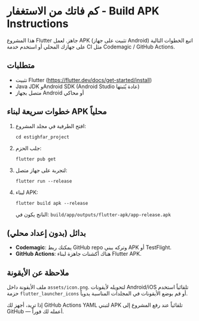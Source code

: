 # كم فاتك من الاستغفار - Build APK Instructions

هذا المشروع Flutter جاهز. لعمل APK (تثبيت على جهاز Android) اتبع الخطوات التالية على جهازك المحلي أو استخدم خدمة CI مثل Codemagic / GitHub Actions.

## متطلبات
- تثبيت Flutter (https://flutter.dev/docs/get-started/install)
- Java JDK وAndroid SDK (Android Studio عادة يُثبتها)
- متصل بجهاز Android أو محاكي

## خطوات سريعة لبناء APK محلياً
1. افتح الطرفية في مجلد المشروع:
   ```
   cd estighfar_project
   ```
2. جلب الحزم:
   ```
   flutter pub get
   ```
3. لتجربة على جهاز متصل:
   ```
   flutter run --release
   ```
4. لبناء APK:
   ```
   flutter build apk --release
   ```
   الناتج يكون في:
   `build/app/outputs/flutter-apk/app-release.apk`

## بدائل (بدون إعداد محلي)
- **Codemagic**: يمكنك ربط GitHub repo وتركه يبني APK أو TestFlight.
- **GitHub Actions**: هناك أكشنات جاهزة لبناء Flutter APK.

## ملاحظة عن الأيقونة
ملف الأيقونة داخل `assets/icon.png`. لتحويله لأيقونات Android/iOS تلقائياً استخدم حزمة `flutter_launcher_icons` أو قم بوضع الأيقونات في المجلدات المناسبة يدوياً.

إذا تريد، أجهز لك GitHub Actions YAML لتبني APK تلقائياً عند رفع المشروع إلى GitHub — أعمله لك فوراً.


